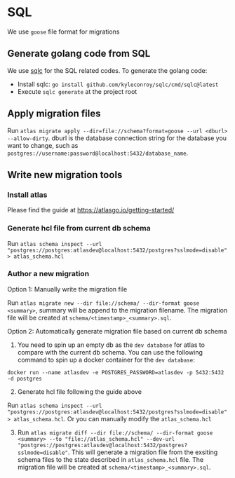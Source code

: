 # SQL

We use `goose` file format for migrations

## Generate golang code from SQL

We use [sqlc](https://github.com/kyleconroy/sqlc) for the SQL related codes. To generate the golang code:
- Install sqlc: `go install github.com/kyleconroy/sqlc/cmd/sqlc@latest`
- Execute `sqlc generate` at the project root

## Apply migration files

Run `atlas migrate apply --dir=file://schema?format=goose --url <dburl> --allow-dirty`. dburl is the database connection string for the database you want to change, such as `postgres://username:password@localhost:5432/database_name`.

## Write new migration tools

### Install atlas

Please find the guide at https://atlasgo.io/getting-started/

### Generate hcl file from current db schema

Run `atlas schema inspect --url "postgres://postgres:atlasdev@localhost:5432/postgres?sslmode=disable" > atlas_schema.hcl`

### Author a new migration

Option 1: Manually write the migration file

Run `atlas migrate new --dir file://schema/ --dir-format goose <summary>`, summary will be append to the migration filename. The migration file will be created at `schema/<timestamp>_<summary>.sql`.

Option 2: Automatically generate migration file based on current db schema

1. You need to spin up an empty db as the `dev database` for atlas to compare with the current db schema. You can use the following command to spin up a docker container for the `dev database`:
```
docker run --name atlasdev -e POSTGRES_PASSWORD=atlasdev -p 5432:5432 -d postgres
```

2. Generate hcl file following the guide above

Run `atlas schema inspect --url "postgres://postgres:atlasdev@localhost:5432/postgres?sslmode=disable" > atlas_schema.hcl`. Or you can manually modify the `atlas_schema.hcl`


3. Run `atlas migrate diff --dir file://schema/ --dir-format goose <summary> --to "file://atlas_schema.hcl" --dev-url "postgres://postgres:atlasdev@localhost:5432/postgres?sslmode=disable"`. This will generate a migration file from the exsiting schema files to the state described in `atlas_schema.hcl` file. The migration file will be created at `schema/<timestamp>_<summary>.sql`.